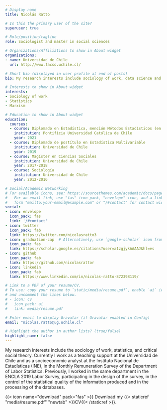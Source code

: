 ```yaml
---
# Display name
title: Nicolás Ratto

# Is this the primary user of the site?
superuser: true

# Role/position/tagline
role: Sociologist and master in social sciences

# Organizations/Affiliations to show in About widget
organizations:
- name: Universidad de Chile
  url: http://www.facso.uchile.cl/

# Short bio (displayed in user profile at end of posts)
bio: My research interests include sociology of work, data science and marxism.

# Interests to show in About widget
interests:
- Sociology of work
- Statistics
- Marxism

# Education to show in About widget
education:
  courses:
  - course: Diplomado en Estadística, mención Métodos Estadísticos (en desarrollo)
    institution: Pontificia Universidad Católica de Chile
    year: 2021
  - course: Diplomado de postítulo en Estadística Multivariable
    institution: Universidad de Chile
    year: 2019
  - course: Magíster en Ciencias Sociales
    institution: Universidad de Chile
    year: 2017-2018
  - course: Sociología
    institution: Universidad de Chile
    year: 2012-2016

# Social/Academic Networking
# For available icons, see: https://sourcethemes.com/academic/docs/page-builder/#icons
#   For an email link, use "fas" icon pack, "envelope" icon, and a link in the
#   form "mailto:your-email@example.com" or "/#contact" for contact widget.
social:
- icon: envelope
  icon_pack: fas
  link: '/#contact'
- icon: twitter
  icon_pack: fab
  link: https://twitter.com/nicolasratto3
- icon: graduation-cap  # Alternatively, use `google-scholar` icon from `ai` icon pack
  icon_pack: fas
  link: https://scholar.google.es/citations?user=a1zgjykAAAAJ&hl=es
- icon: github
  icon_pack: fab
  link: https://github.com/nicolasrattor
- icon: linkedin
  icon_pack: fab
  link: https://www.linkedin.com/in/nicolas-ratto-872398119/

# Link to a PDF of your resume/CV.
# To use: copy your resume to `static/media/resume.pdf`, enable `ai` icons in `params.toml`, 
# and uncomment the lines below.
# - icon: cv
#   icon_pack: ai
#   link: media/resume.pdf

# Enter email to display Gravatar (if Gravatar enabled in Config)
email: "nicolas.ratto@ug.uchile.cl"

# Highlight the author in author lists? (true/false)
highlight_name: false
---
```


My research interests include the sociology of work, statistics, and critical social theory. Currently I work as a teaching support at the Universidad de Chile and as a socioeconomic analyst at the Instituto Nacional de Estadísticas (INE), in the Monthly Remuneration Survey of the Department of Labor Statistics. Previously, I worked in the same department in the ENCLA 2019 Labor Survey, participating in the design of the survey, in the control of the statistical quality of the information produced and in the processing of the databases.

{{< icon name="download" pack="fas" >}} Download my {{< staticref "media/resume.pdf" "newtab" >}}CV{{< /staticref >}}.
